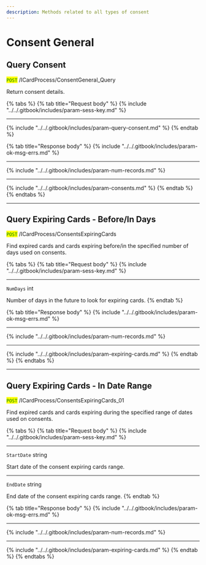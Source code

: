 ```yaml
---
description: Methods related to all types of consent
---
```


# Consent General

## Query Consent

<mark style="color:green;">`POST`</mark> /ICardProcess/ConsentGeneral\_Query

Return consent details.

{% tabs %}
{% tab title="Request body" %}
{% include "../../.gitbook/includes/param-sess-key.md" %}

***

{% include "../../.gitbook/includes/param-query-consent.md" %}
{% endtab %}

{% tab title="Response body" %}
{% include "../../.gitbook/includes/param-ok-msg-errs.md" %}

***

{% include "../../.gitbook/includes/param-num-records.md" %}

***

{% include "../../.gitbook/includes/param-consents.md" %}
{% endtab %}
{% endtabs %}

***

## Query Expiring Cards - Before/In Days

<mark style="color:green;">`POST`</mark> /ICardProcess/ConsentsExpiringCards

Find expired cards and cards expiring before/in the specified number of days used on consents.&#x20;

{% tabs %}
{% tab title="Request body" %}
{% include "../../.gitbook/includes/param-sess-key.md" %}

***

`NumDays` int

Number of days in the future to look for expiring cards.
{% endtab %}

{% tab title="Response body" %}
{% include "../../.gitbook/includes/param-ok-msg-errs.md" %}

***

{% include "../../.gitbook/includes/param-num-records.md" %}

***

{% include "../../.gitbook/includes/param-expiring-cards.md" %}
{% endtab %}
{% endtabs %}

***

## Query Expiring Cards - In Date Range

<mark style="color:green;">`POST`</mark> /ICardProcess/ConsentsExpiringCards\_01

Find expired cards and cards expiring during the specified range of dates used on consents.&#x20;

{% tabs %}
{% tab title="Request body" %}
{% include "../../.gitbook/includes/param-sess-key.md" %}

***

`StartDate` string

Start date of the consent expiring cards range.

***

`EndDate` string

End date of the consent expiring cards range.
{% endtab %}

{% tab title="Response body" %}
{% include "../../.gitbook/includes/param-ok-msg-errs.md" %}

***

{% include "../../.gitbook/includes/param-num-records.md" %}

***

{% include "../../.gitbook/includes/param-expiring-cards.md" %}
{% endtab %}
{% endtabs %}


